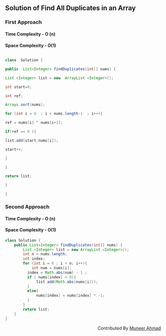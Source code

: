 ## Solution of Find All Duplicates in an Array

### First Approach 

#### Time Complexity - O (n)

#### Space Complexity - O(1)

```java

class  Solution {

public  List<Integer> findDuplicates(int[] nums) {

List <Integer> list = new  ArrayList <Integer>();

int start=0;

int ref;

Arrays.sort(nums);

for (int i = 0  ; i < nums.length-1  ; i++){

ref = nums[i] ^ nums[i+1];

if(ref == 0 ){

list.add(start,nums[i]);

start++;

}

}

return list;

}

}

```
### Second Approach

#### Time Complexity - O (n)

#### Space Complexity - O(1)

```java
class Solution {
    public List<Integer> findDuplicates(int[] nums) {
        List <Integer> list = new ArrayList <Integer>();
        int n = nums.length;
        int index;   
        for (int i = 0 ; i < n; i++){
            int num = nums[i];
          index = Math.abs(num) - 1 ;
          if ( nums[index] < 0){
              list.add(Math.abs(nums[i]));
          }
          else{
              nums[index] = nums[index] * -1;
          }
        }
        return list;
    }
}

```


<div  align="right"> 
   Contributed By <a href="https://github.com/rath23"> Muneer Ahmad</a>
</div>
